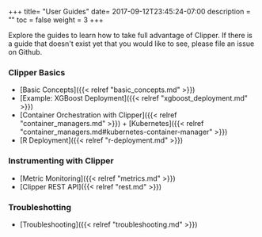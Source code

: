 +++
title= "User Guides"
date= 2017-09-12T23:45:24-07:00
description = ""
toc = false
weight = 3
+++

Explore the guides to learn how to take full advantage of Clipper.
If there is a guide that doesn't exist yet that you would like to see, please file an issue on Github.

### Clipper Basics
+ [Basic Concepts]({{< relref "basic_concepts.md" >}})
+ [Example: XGBoost Deployment]({{< relref "xgboost_deployment.md" >}})
+ [Container Orchestration with Clipper]({{< relref "container_managers.md" >}})
      + [Kubernetes]({{< relref "container_managers.md#kubernetes-container-manager" >}})
+ [R Deployment]({{< relref "r-deployment.md" >}})

### Instrumenting with Clipper
+ [Metric Monitoring]({{< relref "metrics.md" >}})
+ [Clipper REST API]({{< relref "rest.md" >}})

### Troubleshotting
+ [Troubleshooting]({{< relref "troubleshooting.md" >}})

